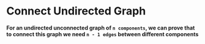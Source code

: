 # Connect Undirected Graph
**For an undirected unconnected graph of `n components`, we can prove that to connect this graph we need `n - 1 edges` between different components**
